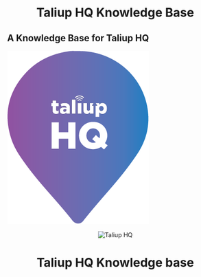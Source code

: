 # <center>Taliup HQ Knowledge Base</center>
## A Knowledge Base for Taliup HQ
![alt TaliupHQ](https://github.com/Taliup/taliuphq-kb/blob/main/taliuphq.png)




<p align="center">
  <img src="image_url.jpg" alt="Taliup HQ">
</p>

# <h1 align="center">Taliup HQ Knowledge base</h1>
